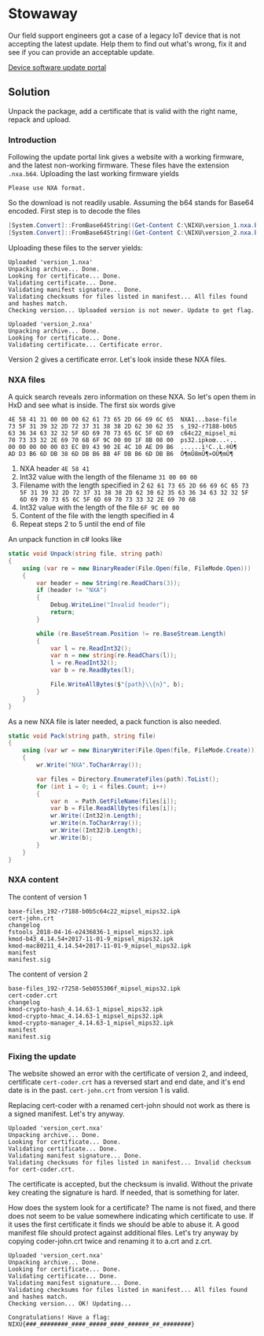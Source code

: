 # Stowaway

Our field support engineers got a case of a legacy IoT device that is not accepting the latest update. Help them to find out what's wrong, fix it and see if you can provide an acceptable update.

[Device software update portal](http://stowaway.thenixuchallenge.com/)

## Solution

Unpack the package, add a certificate that is valid with the right name, repack and upload.

### Introduction

Following the update portal link gives a website with a working firmware, and the latest non-working firmware. These files have the extension `.nxa.b64`. Uploading the last working firmware yields

```
Please use NXA format.
``` 

So the download is not readily usable. Assuming the b64 stands for Base64 encoded. First step is to decode the files

```Powershell
[System.Convert]::FromBase64String((Get-Content C:\NIXU\version_1.nxa.b64)) | Set-Content C:\NIXU\version_1.nxa -Encoding Byte
[System.Convert]::FromBase64String((Get-Content C:\NIXU\version_2.nxa.b64)) | Set-Content C:\NIXU\version_2.nxa -Encoding Byte
``` 

Uploading these files to the server yields:

```
Uploaded 'version_1.nxa'
Unpacking archive... Done.
Looking for certificate... Done.
Validating certificate... Done.
Validating manifest signature... Done.
Validating checksums for files listed in manifest... All files found and hashes match.
Checking version... Uploaded version is not newer. Update to get flag.
```

```
Uploaded 'version_2.nxa'
Unpacking archive... Done.
Looking for certificate... Done.
Validating certificate... Certificate error.
```

Version 2 gives a certificate error. Let's look inside these NXA files.

### NXA files

A quick search reveals zero information on these NXA. So let's open them in HxD and see what is inside. The first six words give 

```
4E 58 41 31 00 00 00 62 61 73 65 2D 66 69 6C 65  NXA1...base-file
73 5F 31 39 32 2D 72 37 31 38 38 2D 62 30 62 35  s_192-r7188-b0b5
63 36 34 63 32 32 5F 6D 69 70 73 65 6C 5F 6D 69  c64c22_mipsel_mi
70 73 33 32 2E 69 70 6B 6F 9C 00 00 1F 8B 08 00  ps32.ipkoœ...‹..
00 00 00 00 00 03 EC B9 43 90 2E 4C 10 AE D9 B6  ......ì¹C..L.®Ù¶
AD D3 B6 6D DB 38 6D DB B6 BB 4F DB B6 6D DB B6  ­Ó¶mÛ8mÛ¶»OÛ¶mÛ¶
```

1. NXA header `4E 58 41`
2. Int32 value with the length of the filename `31 00 00 00`
3. Filename with the length specified in 2 `62 61 73 65 2D 66 69 6C 65 73 5F 31 39 32 2D 72 37 31 38 38 2D 62 30 62 35 63 36 34 63 32 32 5F 6D 69 70 73 65 6C 5F 6D 69 70 73 33 32 2E 69 70 6B`
4. Int32 value with the length of the file `6F 9C 00 00`
5. Content of the file with the length specified in 4
6. Repeat steps 2 to 5 until the end of file

An unpack function in c# looks like

```cs
static void Unpack(string file, string path)
{
	using (var re = new BinaryReader(File.Open(file, FileMode.Open)))
	{
		var header = new String(re.ReadChars(3));
		if (header != "NXA")
		{
			Debug.WriteLine("Invalid header");
			return;
		}

		while (re.BaseStream.Position != re.BaseStream.Length)
		{
			var l = re.ReadInt32();
			var n = new string(re.ReadChars(l));
			l = re.ReadInt32();
			var b = re.ReadBytes(l);

			File.WriteAllBytes($"{path}\\{n}", b);
		}
	}
}
```

As a new NXA file is later needed, a pack function is also needed.

```cs
static void Pack(string path, string file)
{
	using (var wr = new BinaryWriter(File.Open(file, FileMode.Create)))
	{
		wr.Write("NXA".ToCharArray());

		var files = Directory.EnumerateFiles(path).ToList();
		for (int i = 0; i < files.Count; i++)
		{
			var n  = Path.GetFileName(files[i]);
			var b = File.ReadAllBytes(files[i]);
			wr.Write((Int32)n.Length);
			wr.Write(n.ToCharArray());
			wr.Write((Int32)b.Length);
			wr.Write(b);
		}
	}
}
```

### NXA content

The content of version 1

```
base-files_192-r7188-b0b5c64c22_mipsel_mips32.ipk
cert-john.crt
changelog
fstools_2018-04-16-e2436836-1_mipsel_mips32.ipk
kmod-b43_4.14.54+2017-11-01-9_mipsel_mips32.ipk
kmod-mac80211_4.14.54+2017-11-01-9_mipsel_mips32.ipk
manifest
manifest.sig
```

The content of version 2

```
base-files_192-r7258-5eb055306f_mipsel_mips32.ipk
cert-coder.crt
changelog
kmod-crypto-hash_4.14.63-1_mipsel_mips32.ipk
kmod-crypto-hmac_4.14.63-1_mipsel_mips32.ipk
kmod-crypto-manager_4.14.63-1_mipsel_mips32.ipk
manifest
manifest.sig
```

### Fixing the update

The website showed an error with the certificate of version 2, and indeed, certificate `cert-coder.crt` has a reversed start and end date, and it's end date is in the past. `cert-john.crt` from version 1 is valid.

Replacing cert-coder with a renamed cert-john should not work as there is a signed manifest. Let's try anyway.

```
Uploaded 'version_cert.nxa'
Unpacking archive... Done.
Looking for certificate... Done.
Validating certificate... Done.
Validating manifest signature... Done.
Validating checksums for files listed in manifest... Invalid checksum for cert-coder.crt.
```

The certificate is accepted, but the checksum is invalid. Without the private key creating the signature is hard. If needed, that is something for later.

How does the system look for a certificate? The name is not fixed, and there does not seem to be value somewhere indicating which certificate to use. If it uses the first certificate it finds we should be able to abuse it. A good manifest file should protect against additional files. Let's try anyway by copying coder-john.crt twice and renaming it to a.crt and z.crt.

```
Uploaded 'version_cert.nxa'
Unpacking archive... Done.
Looking for certificate... Done.
Validating certificate... Done.
Validating manifest signature... Done.
Validating checksums for files listed in manifest... All files found and hashes match.
Checking version... OK! Updating...

Congratulations! Have a flag:
NIXU{###_########_####_#####_####_######_##_########}
```
